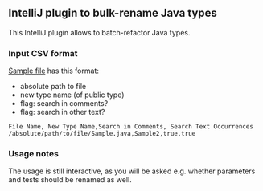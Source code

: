 ## IntelliJ plugin to bulk-rename Java types

This IntelliJ plugin allows to batch-refactor Java types.

### Input CSV format

[Sample file](/src/test/resources/sample-refactoring.csv) has this format:

- absolute path to file
- new type name (of public type)
- flag: search in comments?
- flag: search in other text?

```csv
File Name, New Type Name,Search in Comments, Search Text Occurrences
/absolute/path/to/file/Sample.java,Sample2,true,true
```

### Usage notes

The usage is still interactive, as you will be asked e.g. whether parameters and tests should be renamed as well. 